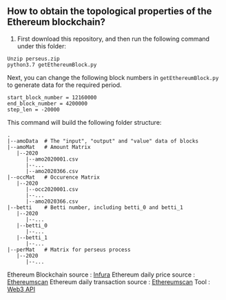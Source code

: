 ## How to obtain the topological properties of the Ethereum blockchain?

1. First download this repository, and then run the following command under this folder:

```
Unzip perseus.zip
python3.7 getEthereumBlock.py
```

Next, you can change the following block numbers in `getEthereumBlock.py` to generate data for the required period.

```
start_block_number = 12160000
end_block_number = 4200000
step_len = -20000
```

This command will build the following folder structure:

```
.
|--amoData	# The "input", "output" and "value" data of blocks
|--amoMat	# Amount Matrix
   |--2020
      |--amo2020001.csv
      |--...
      |--amo2020366.csv
|--occMat	# Occurence Matrix
   |--2020
      |--occ2020001.csv
      |--...
      |--amo2020366.csv
|--betti	# Betti number, including betti_0 and betti_1
   |--2020
      |--...
   |--betti_0
      |--...
   |--betti_1
      |--...
|--perMat	# Matrix for perseus process
   |--2020
      |--...
```

Ethereum Blockchain source 	   : [Infura](https://infura.io/)
Ethereum daily price source	   : [Ethereumscan](https://etherscan.io/chart/etherprice)
Ethereum daily transaction source  : [Ethereumscan](https://etherscan.io/chart/tx)
Tool                       	   : [Web3 API](https://web3py.readthedocs.io/en/stable/)
